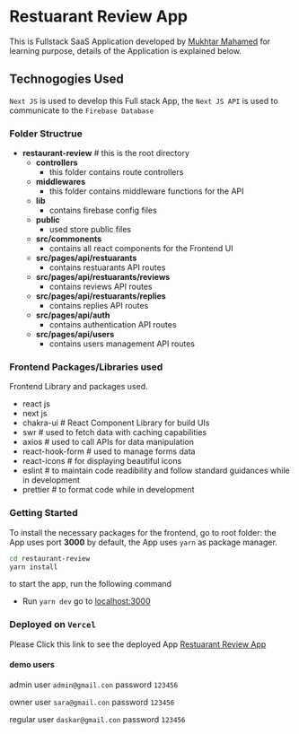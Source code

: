 # Restuarant Review App

This is Fullstack SaaS Application developed by [Mukhtar Mahamed](https://github.com/janogale) for learning purpose, details of the Application is explained below.

## Technogogies Used

`Next JS` is used to develop this Full stack App, the `Next JS API` is used to communicate to the `Firebase Database`

### **Folder Structrue**

- **restaurant-review** # this is the root directory
  - **controllers**
    - this folder contains route controllers
  - **middlewares**
    - this folder contains middleware functions for the API
  - **lib**
    - contains firebase config files
  - **public**
    - used store public files
  - **src/commonents**
    - contains all react components for the Frontend UI
  - **src/pages/api/restuarants**
    - contains restuarants API routes
  - **src/pages/api/restuarants/reviews**
    - contains reviews API routes
  - **src/pages/api/restuarants/replies**
    - contains replies API routes
  - **src/pages/api/auth**
    - contains authentication API routes
  - **src/pages/api/users**
    - contains users management API routes

### **Frontend Packages/Libraries used**

Frontend Library and packages used.

- react js
- next js
- chakra-ui # React Component Library for build UIs
- swr # used to fetch data with caching capabilities
- axios # used to call APIs for data manipulation
- react-hook-form # used to manage forms data
- react-icons # for displaying beautiful icons
- eslint # to maintain code readibility and follow standard guidances while in development
- prettier # to format code while in development

### Getting Started

To install the necessary packages for the frontend, go to root folder:
the App uses port **3000** by default, the App uses `yarn` as package manager.

```bash
cd restaurant-review
yarn install
```

to start the app, run the following command

- Run `yarn dev` go to [localhost:3000](http:localhost:3000)

### Deployed on `Vercel`

Please Click this link to see the deployed App [Restuarant Review App](https://restuarantreview.vercel.app/)

#### demo users

admin user `admin@gmail.con` password `123456`

owner user `sara@gmail.con` password `123456`

regular user `daskar@gmail.con` password `123456`
